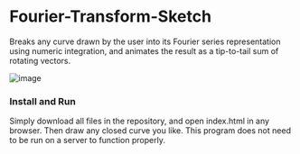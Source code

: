 # Fourier-Transform-Sketch
Breaks any curve drawn by the user into its Fourier series representation using numeric integration, and animates the result as a tip-to-tail sum of rotating vectors.

![image](https://github.com/Anthony-Gambale/Fourier-Transform-Sketch/blob/main/screenshot1.png)

### Install and Run
Simply download all files in the repository, and open index.html in any browser. Then
draw any closed curve you like. This program does not need to be run on a server to
function properly.

